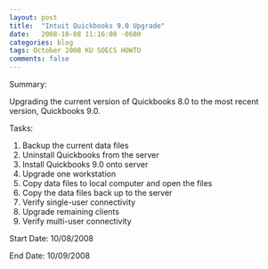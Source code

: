 ```yaml
---
layout: post
title:  "Intuit Quickbooks 9.0 Upgrade"
date:   2008-10-08 11:16:00 -0600
categories: blog
tags: October 2008 KU SOECS HOWTO
comments: false
---
```

Summary:

Upgrading the current version of Quickbooks 8.0 to the most recent version, Quickbooks 9.0.

Tasks:

1. Backup the current data files
2. Uninstall Quickbooks from the server
3. Install Quickbooks 9.0 onto server
4. Upgrade one workstation
5. Copy data files to local computer and open the files
6. Copy the data files back up to the server
7. Verify single-user connectivity
8. Upgrade remaining clients
9. Verify multi-user connectivity

Start Date: 10/08/2008

End Date: 10/09/2008
